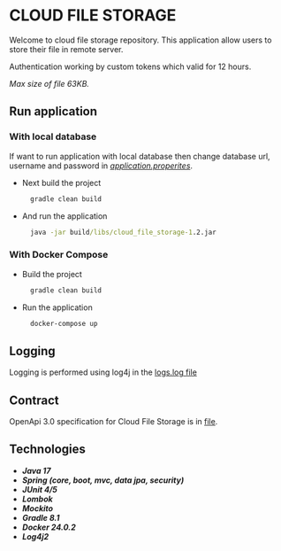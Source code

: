 # CLOUD FILE STORAGE
Welcome to cloud file storage repository. This application allow users to store their file in remote server.

Authentication working by custom tokens which valid for 12 hours.

*Max size of file 63KB.*
## Run application 
### With local database
If want to run application with local database then change database url, username and password in [*application.properites*](src/main/resources/application.properties).
- Next build the project
  ```cmd
    gradle clean build
  ```
- And run the application
  ```cmd
    java -jar build/libs/cloud_file_storage-1.2.jar
  ```

### With Docker Compose
- Build the project
  ```cmd 
    gradle clean build
  ```
- Run the application
  ```cmd
    docker-compose up
  ```
## Logging
Logging is performed using log4j in the [logs.log file](logs.log)

## Contract
OpenApi 3.0 specification for Cloud File Storage is in [file](CloudFileStorageSpecification.yaml).

## Technologies
- ***Java 17***
- ***Spring (core, boot, mvc, data jpa, security)***
- ***JUnit 4/5***
- ***Lombok***
- ***Mockito***
- ***Gradle 8.1***
- ***Docker 24.0.2***
- ***Log4j2***